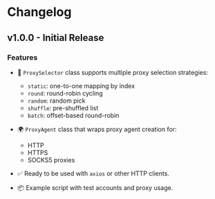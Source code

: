 # Changelog

## v1.0.0 - Initial Release

### Features

- 🧭 `ProxySelector` class supports multiple proxy selection strategies:

  - `static`: one-to-one mapping by index
  - `round`: round-robin cycling
  - `random`: random pick
  - `shuffle`: pre-shuffled list
  - `batch`: offset-based round-robin

- 🌍 `ProxyAgent` class that wraps proxy agent creation for:

  - HTTP
  - HTTPS
  - SOCKS5 proxies

- ✅ Ready to be used with `axios` or other HTTP clients.

- 📦 Example script with test accounts and proxy usage.
